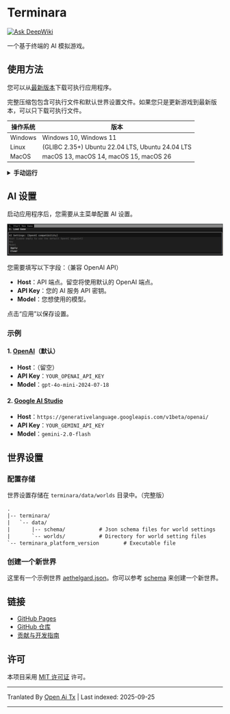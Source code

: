 # Terminara

[![Ask DeepWiki](https://deepwiki.com/badge.svg)](https://deepwiki.com/luyiourwong/Terminara)

一个基于终端的 AI 模拟游戏。

## 使用方法

您可以从[最新版本](https://github.com/luyiourwong/Terminara/releases/latest)下载可执行应用程序。

完整压缩包包含可执行文件和默认世界设置文件。如果您只是更新游戏到最新版本，可以只下载可执行文件。

| 操作系统   | 版本                                               |
|---------|--------------------------------------------------|
| Windows | Windows 10, Windows 11                           |
| Linux   | (GLIBC 2.35+) Ubuntu 22.04 LTS, Ubuntu 24.04 LTS |
| MacOS   | macOS 13, macOS 14, macOS 15, macOS 26           |

<details>
<summary><strong>手动运行</strong></summary>

### 安装

1.  **克隆仓库：**
    ```bash
    git clone https://github.com/luyiourwong/Terminara
    cd Terminara
    ```

2.  **创建虚拟环境：**
    ```bash
    python -m venv .venv
    source .venv/bin/activate
    ```
    在 Windows 上，使用 `.venv\Scripts\activate`

3.  **安装依赖项：**
    ```bash
    pip install -e .
    ```

### 启动方法 1：使用已安装的命令（推荐）
安装完成后，运行游戏命令：
```bash
terminara
```

### 启动方法2：直接执行
跨平台方式
```bash
python -m terminara.main
```
or
```bash
python terminara/main.py
```
在 Windows 上，使用 `terminara\main.py`

更多信息，请参见 [贡献与开发指南](https://raw.githubusercontent.com/luyiourwong/Terminara/main/CONTRIBUTING.md)。
</details>

## AI 设置

启动应用程序后，您需要从主菜单配置 AI 设置。

![AI 设置](https://raw.githubusercontent.com/luyiourwong/Terminara/main/docs/assets/ai_settings.png)

您需要填写以下字段：（兼容 OpenAI API）
- **Host**：API 端点。留空将使用默认的 OpenAI 端点。
- **API Key**：您的 AI 服务 API 密钥。
- **Model**：您想使用的模型。

点击“应用”以保存设置。

### 示例

#### 1. [OpenAI](https://platform.openai.com/)（默认）
- **Host**：（留空）
- **API Key**：`YOUR_OPENAI_API_KEY`
- **Model**：`gpt-4o-mini-2024-07-18`

#### 2. [Google AI Studio](http://aistudio.google.com/)
- **Host**：`https://generativelanguage.googleapis.com/v1beta/openai/`
- **API Key**：`YOUR_GEMINI_API_KEY`
- **Model**：`gemini-2.0-flash`

## 世界设置

### 配置存储
世界设置存储在 `terminara/data/worlds` 目录中。（完整版）
```
.
|-- terminara/
|   `-- data/
|       |-- schema/           # Json schema files for world settings
|       `-- worlds/           # Directory for world setting files
`-- terminara_platform_version        # Executable file
```

### 创建一个新世界
这里有一个示例世界 [aethelgard.json](https://raw.githubusercontent.com/luyiourwong/Terminara/main/terminara/data/worlds/aethelgard.json)。你可以参考 [schema](https://raw.githubusercontent.com/luyiourwong/Terminara/main/terminara/data/schema/world_schema.json) 来创建一个新世界。

## 链接

- [GitHub Pages](https://luyiourwong.github.io/Terminara)
- [GitHub 仓库](https://github.com/luyiourwong/Terminara)
- [贡献与开发指南](https://raw.githubusercontent.com/luyiourwong/Terminara/main/CONTRIBUTING.md)

## 许可

本项目采用 [MIT 许可证](LICENSE) 许可。



---


Tranlated By [Open Ai Tx](https://github.com/OpenAiTx/OpenAiTx) | Last indexed: 2025-09-25


---